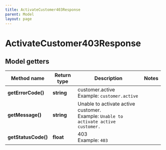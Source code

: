 ```yaml
---
title: ActivateCustomer403Response
parent: Model
layout: page
---
```


# ActivateCustomer403Response

## Model getters

Method name | Return type | Description | Notes
------------ | ------------- | ------------- | -------------
**getErrorCode()** | **string** | customer.active <br>Example: `customer.active` |
**getMessage()** | **string** | Unable to activate active customer. <br>Example: `Unable to activate active customer.` |
**getStatusCode()** | **float** | 403 <br>Example: `403` |

